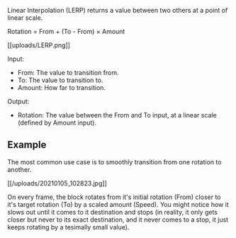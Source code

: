 Linear Interpolation (LERP) returns a value between two others at a point of linear scale.

Rotation = From + (To - From) × Amount

[[uploads/LERP.png]]

Input:
- From: The value to transition from.
- To: The value to transition to.
- Amount: How far to transition.

Output:
- Rotation: The value between the From and To input, at a linear scale (defined by Amount input).

## Example

The most common use case is to smoothly transition from one rotation to another.

[[/uploads/20210105_102823.jpg]]

On every frame, the block rotates from it's initial rotation (From) closer to it's target rotation (To) by a scaled amount (Speed). You might notice how it slows out until it comes to it destination and stops (in reality, it only gets closer but never to its exact destination, and it never comes to a stop, it just keeps rotating by a tesimally small value).